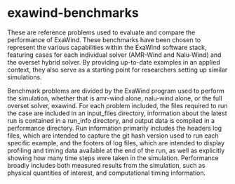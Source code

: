 # exawind-benchmarks
These are reference problems used to evaluate and compare the performance of ExaWind. These benchmarks have been chosen to represent the various capabilities within the ExaWind software stack, featuring cases for each individual solver (AMR-Wind and Nalu-Wind) and the overset hybrid solver. By providing up-to-date examples in an applied context, they also serve as a starting point for researchers setting up similar simulations.

Benchmark problems are divided by the ExaWind program used to perform the simulation, whether that is amr-wind alone, nalu-wind alone, or the full overset solver, exawind. For each problem included, the files required to run the case are included in an input_files directory, information about the latest run is contained in a run_info directory, and output data is compiled in a performance directory. Run information primarily includes the headers log files, which are intended to capture the git hash version used to run each specific example, and the footers of log files, which are intended to display profiling and timing data available at the end of the run, as well as explicitly showing how many time steps were taken in the simulation. Performance broadly includes both measured results from the simulation, such as physical quantities of interest, and computational timing information.